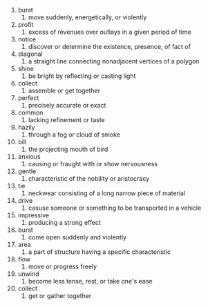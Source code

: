 1. burst
	1. move suddenly, energetically, or violently
2. profit
	1. excess of revenues over outlays in a given period of time
3. notice
	1. discover or determine the existence, presence, of fact of
4. diagonal
	1. a straight line connecting nonadjacent vertices of a polygon
5. shine
	1. be bright by reflecting or casting light
6. collect
	1. assemble or get together
7. perfect
	1. precisely accurate or exact
8. common
	1. lacking refinement or taste
9. hazily
	1. through a fog or cloud of smoke
10. bill
	1. the projecting mouth of bird
11. anxious
	1. causing or fraught with or show nervousness
12. gentle
	1. characteristic of the nobility or aristocracy
13. tie
	1. neckwear consisting of a long narrow piece of material
14. drive
	1. casuse someone or something to be transported in a vehicle
15. impressive
	1. producing a strong effect
16. burst
	1. come open suddenly and violently
17. area
	1. a part of structure having a specific characteristic
18. flow
	1. move or progress freely
19. unwind
	1. become less tense, rest, or take one's ease
20. collect
	1. get or gather together